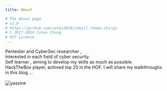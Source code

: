 ```yaml
---
title: About

# The About page
# v2.0
# https://github.com/cotes2020/jekyll-theme-chirpy
# © 2017-2019 Cotes Chung
# MIT License
---
```

Pentester and CyberSec researcher ,<br/>
Interested in each field of cyber security.<br/>
Self learner , aiming to develop my skills as much as possible.<br/>
HackTheBox player, achived top 25 in the HOF.
I will share my walkthroughs in this blog ...<br/>
<br/>
![yassine](http://www.hackthebox.eu/badge/image/143843)